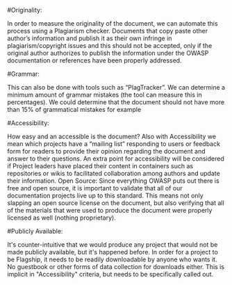 #Originality: 

In order to measure the originality of the document, we can automate this process using a Plagiarism checker. Documents that copy paste other author’s information and publish it as their own infringe in plagiarism/copyright issues and this should not be accepted, only if the original author authorizes to publish the information under the OWASP documentation or references have been properly addressed.

#Grammar:

This can also be done with tools such as “PlagTracker”. We can determine a minimum amount of grammar mistakes (the tool can measure this in percentages). We could determine that the document should not have more than 15% of grammatical mistakes for example

#Accessibility: 

How easy and an accessible is the document? Also with Accessibility we mean which projects have a “mailing list” responding to users or feedback form for readers to provide their opinion regarding the document and answer to their questions. An extra point for accessibility will be considered if Project leaders have placed their content in containers such as repositories or wikis to facilitated collaboration among authors and update their information.
Open Source: Since everything OWASP puts out there is free and open source, it is important to validate that all of our documentation projects live up to this standard. This means not only slapping an open source license on the document, but also verifying that all of the materials that were used to produce the document were properly licensed as well (nothing proprietary).


#Publicly Available: 

It's counter-intuitive that we would produce any project that would not be made publicly available, but it's happened before. In order for a project to be Flagship, it needs to be readily downloadable by anyone who wants it. No guestbook or other forms of data collection for downloads either. This is implicit in "Accessibility" criteria, but needs to be specifically called out.
